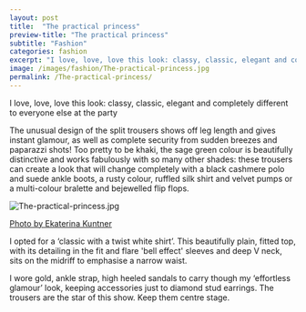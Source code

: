 ```yaml
---
layout: post
title:  "The practical princess"
preview-title: "The practical princess"
subtitle: "Fashion"
categories: fashion
excerpt: "I love, love, love this look: classy, classic, elegant and completely different to everyone else at the party. The unusual design of the split trousers shows off leg length and gives instant glamour" 
image: /images/fashion/The-practical-princess.jpg
permalink: /The-practical-princess/
---
```

<p>I love, love, love this look: classy, classic, elegant and completely different to everyone else at the party</p>
<p>The unusual design of the split trousers shows off leg length and gives instant glamour, as well as complete security from sudden breezes and paparazzi shots!
Too pretty to be khaki, the sage green colour is beautifully distinctive and works fabulously with so many other shades: these trousers can create a look that will change completely with a black cashmere polo and suede ankle boots, a rusty colour, ruffled silk shirt and velvet pumps or a multi-colour bralette and bejewelled flip flops.</p>
<div class="row justify-content-center">
<div class="col">
    <img src="{{ '/images/fashion/The-practical-princess.jpg' | prepend: SourceUrl }}" alt="The-practical-princess.jpg">
    <p class="font-sm image-credit-dark"><a href="https://www.instagram.com/ekaterina_kuntner/" target="_blank">Photo by Ekaterina Kuntner</a></p>
</div>
</div>
<p>I opted for a ‘classic with a twist white shirt’. This beautifully plain, fitted top, with its detailing in the fit and flare 'bell effect' sleeves and deep V neck, sits on the midriff to emphasise a narrow waist.</p>
<p>I wore gold, ankle strap, high heeled sandals to carry though my ‘effortless glamour’ look, keeping accessories just to diamond stud earrings. The trousers are the star of this show. Keep them centre stage.</p>
